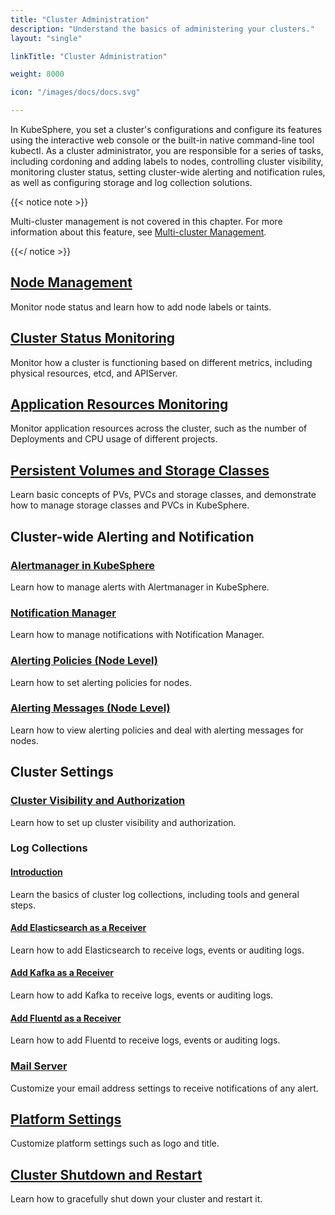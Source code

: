 ```yaml
---
title: "Cluster Administration"
description: "Understand the basics of administering your clusters."
layout: "single"

linkTitle: "Cluster Administration"

weight: 8000

icon: "/images/docs/docs.svg"

---
```


In KubeSphere, you set a cluster's configurations and configure its features using the interactive web console or the built-in native command-line tool kubectl. As a cluster administrator, you are responsible for a series of tasks, including cordoning and adding labels to nodes, controlling cluster visibility, monitoring cluster status, setting cluster-wide alerting and notification rules, as well as configuring storage and log collection solutions.

{{< notice note >}}

Multi-cluster management is not covered in this chapter. For more information about this feature, see [Multi-cluster Management](../multicluster-management/).

{{</ notice >}}

## [Node Management](../cluster-administration/nodes/)

Monitor node status and learn how to add node labels or taints.

## [Cluster Status Monitoring](../cluster-administration/cluster-status-monitoring/)

Monitor how a cluster is functioning based on different metrics, including physical resources, etcd, and APIServer.

## [Application Resources Monitoring](../cluster-administration/application-resources-monitoring/)

Monitor application resources across the cluster, such as the number of Deployments and CPU usage of different projects.

## [Persistent Volumes and Storage Classes](../cluster-administration/persistent-volume-and-storage-class/)

Learn basic concepts of PVs, PVCs and storage classes, and demonstrate how to manage storage classes and PVCs in KubeSphere.

## Cluster-wide Alerting and Notification

### [Alertmanager in KubeSphere](../cluster-administration/cluster-wide-alerting-and-notification/alertmanager/)

Learn how to manage alerts with Alertmanager in KubeSphere.

### [Notification Manager](../cluster-administration/cluster-wide-alerting-and-notification/notification-manager/)

Learn how to manage notifications with Notification Manager.

### [Alerting Policies (Node Level)](../cluster-administration/cluster-wide-alerting-and-notification/alerting-policy/)

Learn how to set alerting policies for nodes.

### [Alerting Messages (Node Level)](../cluster-administration/cluster-wide-alerting-and-notification/alerting-message/)

Learn how to view alerting policies and deal with alerting messages for nodes.

## Cluster Settings

### [Cluster Visibility and Authorization](../cluster-administration/cluster-settings/cluster-visibility-and-authorization/)

Learn how to set up cluster visibility and authorization.

### Log Collections

#### [Introduction](../cluster-administration/cluster-settings/log-collections/introduction/)

Learn the basics of cluster log collections, including tools and general steps.

#### [Add Elasticsearch as a Receiver](../cluster-administration/cluster-settings/log-collections/add-es-as-receiver/)

Learn how to add Elasticsearch to receive logs, events or auditing logs.

#### [Add Kafka as a Receiver](../cluster-administration/cluster-settings/log-collections/add-kafka-as-receiver/)

Learn how to add Kafka to receive logs, events or auditing logs.

#### [Add Fluentd as a Receiver](../cluster-administration/cluster-settings/log-collections/add-fluentd-as-receiver/)

Learn how to add Fluentd to receive logs, events or auditing logs.

### [Mail Server](../cluster-administration/cluster-settings/mail-server/)

Customize your email address settings to receive notifications of any alert.

## [Platform Settings](../cluster-administration/platform-settings/)

Customize platform settings such as logo and title. 

## [Cluster Shutdown and Restart](../cluster-administration/shut-down-and-restart-cluster-gracefully/)

Learn how to gracefully shut down your cluster and restart it.
